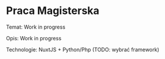 # Praca Magisterska

Temat: Work in progress

Opis: Work in progress

Technologie: NuxtJS + Python/Php (TODO: wybrać framework)
